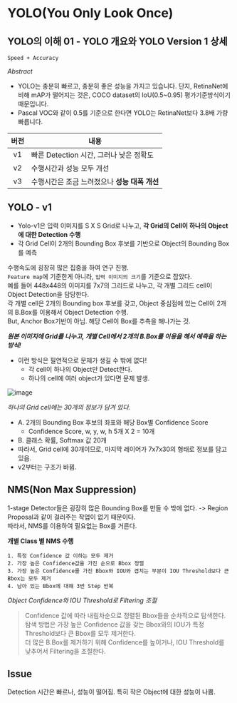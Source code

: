 # YOLO(You Only Look Once)

## YOLO의 이해 01 - YOLO 개요와 YOLO Version 1 상세

`Speed + Accuracy`  

*Abstract*
- YOLO는 충분히 빠르고, 충분히 좋은 성능을 가지고 있습니다. 단지, RetinaNet에 비해 mAP가 떨어지는 것은, COCO dataset의 IoU(0.5~0.95) 평가기준방식이기 때문입니다.  
- Pascal VOC와 같이 0.5를 기준으로 한다면 YOLO는 RetinaNet보다 3.8배 가량 빠릅니다. 

|버전|내용|
|:---:|---|
|v1|빠른 Detection 시간, 그러나 낮은 정확도|
|v2|수행시간과 성능 모두 개선|
|v3|수행시간은 조금 느려졌으나 **성능 대폭 개선**|

## YOLO - v1

- Yolo-v1은 입력 이미지를 S X S Grid로 나누고, **각 Grid의 Cell이 하나의 Object에 대한 Detection 수행**
- 각 Grid Cell이 2개의 Bounding Box 후보를 기반으로 Object의 Bounding Box를 예측

수행속도에 굉장히 많은 집중을 하여 연구 진행.  
`Feature map`에 기준한게 아니라, `입력 이미지의 크기`를 기준으로 잡았다.  
예를 들어 448x448의 이미지를 7x7의 그리드로 나누고, 각 개별 그리드 cell이 Object Detection을 담당한다.  
각 개별 cell은 2개의 Bounding box 후보를 갖고, Object 중심점에 있는 Cell이 2개의 B.Box를 이용해서 Object Detection 수행.  
But, Anchor Box기반이 아님. 해당 Cell이 Box를 추측을 해나가는 것.  

***원본 이미지에 Grid를 나누고, 개별 Cell에서 2개의 B.Box를 이용을 해서 예측을 하는 방식!***

- 이런 방식은 필연적으로 문제가 생길 수 밖에 없다!
  - 각 cell이 하나의 Object만 Detect한다.
  - 하나의 cell에 여러 object가 있다면 문제 발생.

![image](https://user-images.githubusercontent.com/52433248/116507092-8fee1500-a8f9-11eb-999a-f1ca99250f5c.png)  

*하나의 Grid cell에는 30개의 정보가 담겨 있다.*  
  - A. 2개의 Bounding Box 후보의 좌표와 해당 Box별 Confidence Score
    - Confidence Score, w, y, w, h 5개 X 2 = 10개
  - B. 클래스 확률, Softmax 값 20개
  - 따라서, Grid cell에 30개이므로, 마지막 레이어가 7x7x30의 형태로 정보를 담고 있음.
  - v2부터는 구조가 바뀜.

## NMS(Non Max Suppression)

1-stage Detector들은 굉장히 많은 Bounding Box를 만들 수 밖에 없다. -> Region Proposal과 같이 걸러주는 작업이 없기 때문이다.  
따라서, NMS를 이용하여 필요없는 Box를 거른다.  

**개별 Class 별 NMS 수행**
```
1. 특정 Confidence 값 이하는 모두 제거
2. 가장 높은 Confidence값을 가진 순으로 Bbox 정렬
3. 가장 높은 Confidence를 가진 Bbox와 IOU와 겹치는 부분이 IOU Threshold보다 큰 Bbox는 모두 제거
4. 남아 있는 Bbox에 대해 3번 Step 반복
```
*Object Confidence와 IOU Threshold로 Filtering 조절*

> Confidence 값에 따라 내림차순으로 정렬된 Bbox들을 순차적으로 탐색한다. 탐색 방법은 가장 높은 Confidence 값을 갖는 Bbox와의 IOU가 특정 Threshold보다 큰 Bbox를 모두 제거한다.  
> 더 많은 B.Box를 제거하기 위해 Confidence를 높이거나, IOU Threshold를 낮추어서 Filtering을 조절한다.  
 
## Issue
Detection 시간은 빠르나, 성능이 떨어짐. 특히 작은 Object에 대한 성능이 나쁨.

